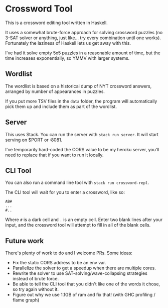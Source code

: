 # Crossword Tool

This is a crossword editing tool written in Haskell.

It uses a somewhat brute-force approach for solving crossword puzzles (no 3-SAT solver or anything, just like... try every combination until one works). Fortunately the laziness of Haskell lets us get away with this.

I've had it solve empty 5x5 puzzles in a reasonable amount of time, but the time increases exponentially, so YMMV with larger systems.

## Wordlist

The wordlist is based on a historical dump of NYT crossword answers, arranged by number of appearances in puzzles.

If you put more TSV files in the `data` folder, the program will automatically pick them up and include them as part of the wordlist.

## Server

This uses Stack. You can run the server with `stack run server`. It will start serving on $PORT or :8081.

I've temporarily hard-coded the CORS value to be my heroku server, you'll need to replace that if you want to run it locally.

## CLI Tool

You can also run a command line tool with `stack run crossword-repl`.

The CLI tool will wait for you to enter a crossword, like so:

```
AB#
...
#..
```

Where `#` is a dark cell and `.` is an empty cell. Enter two blank lines after your input, and the crossword tool will attempt to fill in all of the blank cells.

## Future work

There's plenty of work to do and I welcome PRs. Some ideas:

- Fix the static CORS address to be an env var.
- Parallelize the solver to get a speedup when there are multiple cores.
- Rewrite the solver to use SAT-solving/wave-collapsing strategies instead of brute force.
- Be able to tell the CLI tool that you didn't like one of the words it chose, so try again without it.
- Figure out why we use 1.1GB of ram and fix that! (with GHC profiling / flame graph)